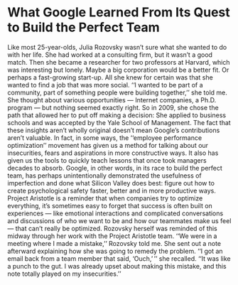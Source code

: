 # What Google Learned From Its Quest to Build the Perfect Team

Like most 25-year-olds, Julia Rozovsky wasn’t sure what she wanted to do with her life. She had worked at a consulting firm, but it wasn’t a good match.
Then she became a researcher for two professors at Harvard, which was interesting but lonely. Maybe a big corporation would be a better fit. Or perhaps a fast-growing start-up.
All she knew for certain was that she wanted to find a job that was more social. ‘‘I wanted to be part of a community, part of something people were building together,’’ she told
me. She thought about various opportunities — Internet companies, a Ph.D. program — but nothing seemed exactly right. So in 2009, she chose the path that allowed her to put off
making a decision: She applied to business schools and was accepted by the Yale School of Management.
The fact that these insights aren’t wholly original doesn’t mean Google’s contributions aren’t valuable. In fact, in some ways,
the ‘‘employee performance optimization’’ movement has given us a method for talking about our insecurities, fears and aspirations in more constructive ways.
It also has given us the tools to quickly teach lessons that once took managers decades to absorb. Google, in other words, in its race to build the perfect team,
has perhaps unintentionally demonstrated the usefulness of imperfection and done what Silicon Valley does best: figure out how to create psychological
safety faster, better and in more productive ways.
Project Aristotle is a reminder that when companies try to optimize everything, it’s sometimes easy to forget that success is often built on experiences
— like emotional interactions and complicated conversations and discussions of who we want to be and how our teammates make us feel — that can’t really be optimized.
Rozovsky herself was reminded of this midway through her work with the Project Aristotle team. ‘‘We were in a meeting where I made a mistake,’’ Rozovsky told me.
She sent out a note afterward explaining how she was going to remedy the problem. ‘‘I got an email back from a team member that said, ‘Ouch,’ ’’ she recalled.
‘‘It was like a punch to the gut. I was already upset about making this mistake,
and this note totally played on my insecurities.’’
